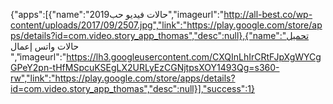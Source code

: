 
  {"apps":[{"name":"حالات فيديو حب2019","imageurl":"http://all-best.co/wp-content/uploads/2017/09/2507.jpg","link":"https://play.google.com/store/apps/details?id=com.video.story_app_thomas","desc":null},{"name":"تحميل حالات واتس إعمال ","imageurl":"https://lh3.googleusercontent.com/CXQInLhIrCRtFJpXgWYCgGPeY2pn-tHfMSpcuKSEgLX2URLyEzCGNjtpsXOY1493Qg=s360-rw","link":"https://play.google.com/store/apps/details?id=com.video.story_app_thomas","desc":null}],"success":1}
